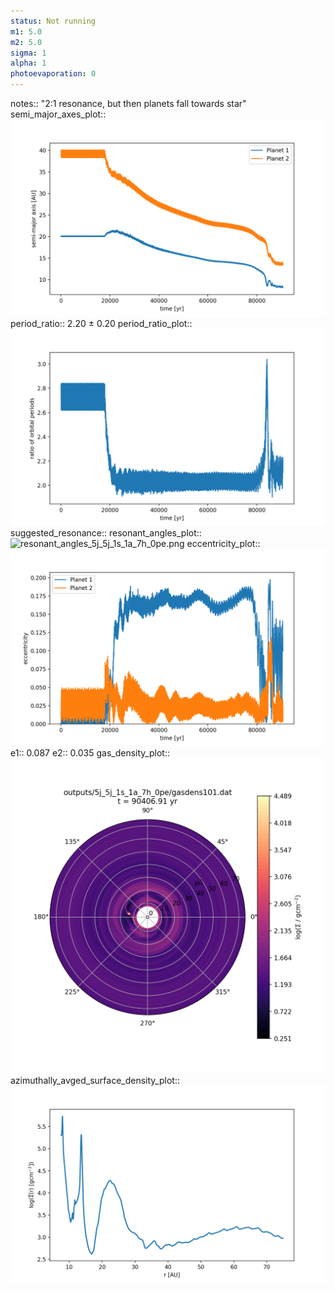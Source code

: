 ```yaml
---
status: Not running
m1: 5.0
m2: 5.0
sigma: 1
alpha: 1
photoevaporation: 0
---
```


notes:: "2:1 resonance, but then planets fall towards star"
semi_major_axes_plot:: ![semi_major_axes_5j_5j_1s_1a_7h_0pe.png](plots/semi_major_axes/semi_major_axes_5j_5j_1s_1a_7h_0pe.png)
period_ratio:: 2.20 ± 0.20
period_ratio_plot:: ![period_ratio_5j_5j_1s_1a_7h_0pe.png](plots/period_ratio/period_ratio_5j_5j_1s_1a_7h_0pe.png)
suggested_resonance:: 
resonant_angles_plot:: ![resonant_angles_5j_5j_1s_1a_7h_0pe.png](plots/resonant_angles/resonant_angles_5j_5j_1s_1a_7h_0pe.png)
eccentricity_plot:: ![eccentricity_5j_5j_1s_1a_7h_0pe.png](plots/eccentricity/eccentricity_5j_5j_1s_1a_7h_0pe.png)
e1:: 0.087
e2:: 0.035
gas_density_plot:: ![gas_density_5j_5j_1s_1a_7h_0pe.png](plots/gas_density/gas_density_5j_5j_1s_1a_7h_0pe.png)
azimuthally_avged_surface_density_plot:: ![azimuthally_avged_surface_density_5j_5j_1s_1a_7h_0pe.png](plots/azimuthally_avged_surface_density/azimuthally_avged_surface_density_5j_5j_1s_1a_7h_0pe.png)
